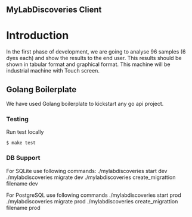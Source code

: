 ## MyLabDiscoveries Client
# Introduction
In the first phase of development, we are going to analyse 96 samples (6 dyes
each) and show the results to the end user. This results should be shown in tabular format
and graphical format. This machine will be industrial machine with Touch screen.


## Golang Boilerplate
We have used Golang boilerplate to kickstart any go api project.


### Testing

Run test locally
```
$ make test
```

### DB Support

For SQLite use following commands:
./mylabdiscoveries start dev
./mylabdiscoveries migrate dev
./mylabdiscoveries create_migrattion filename dev

For PostgreSQL use following commands
./mylabdiscoveries start prod
./mylabdiscoveries migrate prod
./mylabdiscoveries create_migrattion filename prod

